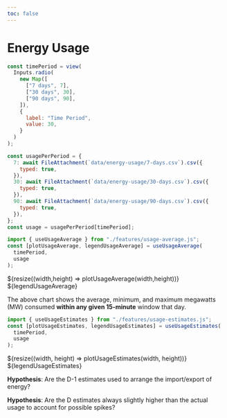 ```yaml
---
toc: false
---
```


# Energy Usage

<div class="grid grid-cols-1">

```js
const timePeriod = view(
  Inputs.radio(
    new Map([
      ["7 days", 7],
      ["30 days", 30],
      ["90 days", 90],
    ]),
    {
      label: "Time Period",
      value: 30,
    }
  )
);
```

</div>

```js
const usagePerPeriod = {
  7: await FileAttachment(`data/energy-usage/7-days.csv`).csv({
    typed: true,
  }),
  30: await FileAttachment(`data/energy-usage/30-days.csv`).csv({
    typed: true,
  }),
  90: await FileAttachment(`data/energy-usage/90-days.csv`).csv({
    typed: true,
  }),
};
const usage = usagePerPeriod[timePeriod];
```

```js
import { useUsageAverage } from "./features/usage-average.js";
const [plotUsageAverage, legendUsageAverage] = useUsageAverage(
  timePeriod,
  usage
);
```

<div class="grid grid-cols-1" style="grid-auto-rows: 504px;">
  <div class="card" style="display: flex; flex-direction: column;">
    <div style="flex:1;">
      ${resize((width,height) => plotUsageAverage(width,height))}
    </div>
    <div>
      ${legendUsageAverage}
    </div>
  </div>
</div>
<div class="note">

The above chart shows the average, minimum, and maximum megawatts (MW) consumed **within any given 15-minute** window that day.

</div>

```js
import { useUsageEstimates } from "./features/usage-estimates.js";
const [plotUsageEstimates, legendUsageEstimates] = useUsageEstimates(
  timePeriod,
  usage
);
```

<div class="grid grid-cols-1" style="grid-auto-rows: 504px;">
  <div class="card" style="display: flex; flex-direction: column;">
    <div style="flex:1;">
      ${resize((width, height) => plotUsageEstimates(width, height))}
    </div>
    <div>
      ${legendUsageEstimates}
    </div>
  </div>
</div>
<div class="note">

**Hypothesis**: Are the D-1 estimates used to arrange the import/export of energy?

**Hypothesis**: Are the D estimates always slightly higher than the actual usage to account for possible spikes?

</div>

